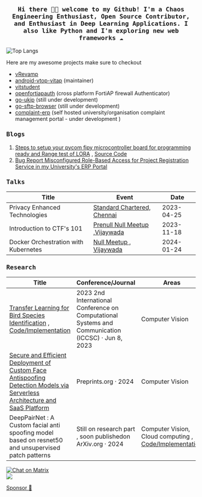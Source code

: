 <h3 align="center"><samp> Hi there 👋🏾  welcome to my Github! I'm a Chaos Engineering Enthusiast, Open Source Contributor, and Enthusiast in Deep Learning Applications. I also like Python and I'm exploring new web frameworks ☁️ </samp></h3>



![Top Langs](https://github-readme-stats.vercel.app/api/top-langs/?username=sanjay7178&layout=compact)


Here are my awesome projects make sure to checkout 
- [vRevamp](https://github.com/sanjay7178/vRevamp )
- [android-vtop-vitap](https://github.com/sanjay7178/android-vtop-vitap) (maintainer)
- [vitstudent](https://github.com/sanjay7178/vitstudent)
- [openfortiapauth](https://github.com/sanjay7178/openfortiapauth) (cross platform FortiAP firewall Authenticator)
- [go-ukip](https://github.com/sanjay7178/go-ukip) (still under development)
- [go-sftp-browser](https://github.com/sanjay7178/go-sftp-browser) (still under development)
- [complaint-erp](https://github.com/sanjay7178/complaint-erp) (self hosted university/organisation complaint management portal - under development )

<h3><samp>Blogs</samp></h3>

1. [Steps to setup your pycom fipy microcontroller board for programming ready and Range test of LORA](https://medium.com/@saisanjay7660/steps-to-setup-your-pycom-fipy-microcontroller-board-for-programming-ready-and-range-test-of-lora-480b3ee9f26b) , [Source Code](https://github.com/sanjay7178/fipy-range-lora)
2. [Bug Report Misconfigured Role-Based Access for Project Registration Service in my University's ERP Portal](https://blog.sanjaydev.site/posts/misconfigured-role-based-access-erp-portal)

<h3><samp>Talks</samp></h3>

| Title               | Event            | Date       |
|---------------------|------------------|------------|
| Privacy Enhanced Technologies              | [Standard Chartered, Chennai](https://www.linkedin.com/posts/sai-sanjay-kottakota-9648bb233_privacyenhancedtechnologies-adversarialattacks-activity-7073359490414235648-UMhf?utm_source=share&utm_medium=member_desktop)   | 2023-04-25 |
| Introduction to CTF's 101              | [Prenull Null Meetup ,Vijaywada](https://null.community/events/945-vijayawada-null-ctf)        | 2023-11-18 |
| Docker Orchestration with Kubernetes             | [Null Meetup , Vijaywada ](https://null.community/events/970-vijayawada-null-vja-monthly-meetup)       | 2024-01-24 |



<h3><samp>Research</samp></h3>

| Title               | Conference/Journal | Areas       |
|---------------------|-------------------|------------|
| [Transfer Learning for Bird Species Identification](https://ieeexplore.ieee.org/document/10142979) , [Code/Implementation](https://github.com/sanjay7178/iot-esp32-cam)           | 2023 2nd International Conference on Computational Systems and Communication (ICCSC) · Jun 8, 2023         | Computer Vision |
| [Secure and Efficient Deployment of Custom Face Antispoofing Detection Models via Serverless Architecture and SaaS Platform ](https://www.preprints.org/manuscript/202409.0740/v1)        | Preprints.org · 2024      | Computer Vision |
| DeepPairNet : A Custom facial anti spoofing model based on resnet50 and unsupervised patch patterns           | Still on research part , soon publishedon ArXiv.org · 2024        | Computer Vision, Cloud computing , [Code/Implementation](https://github.com/DeepBinder-main/patch_light) |

[![Chat on Matrix](https://matrix.to/img/matrix-badge.svg)](https://matrix.to/#/sanjay7178:matrix.org)  
![](https://komarev.com/ghpvc/?username=sanjay7178)
<br>

[Sponsor 🤎](https://github.com/sponsors/sanjay7178)
